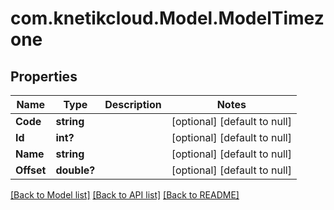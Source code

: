 # com.knetikcloud.Model.ModelTimezone
## Properties

Name | Type | Description | Notes
------------ | ------------- | ------------- | -------------
**Code** | **string** |  | [optional] [default to null]
**Id** | **int?** |  | [optional] [default to null]
**Name** | **string** |  | [optional] [default to null]
**Offset** | **double?** |  | [optional] [default to null]

[[Back to Model list]](../README.md#documentation-for-models) [[Back to API list]](../README.md#documentation-for-api-endpoints) [[Back to README]](../README.md)

